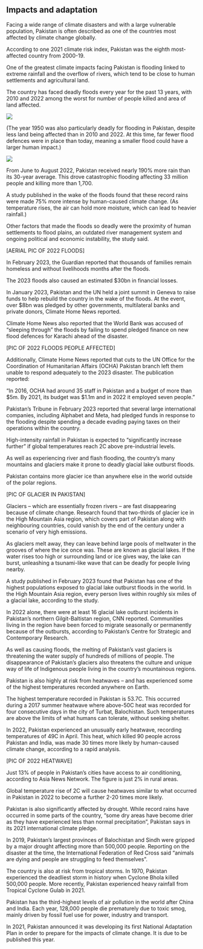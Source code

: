 ## Impacts and adaptation

Facing a wide range of climate disasters and with a large vulnerable population, Pakistan is often described as one of the countries most affected by climate change globally.

According to one 2021 climate risk index, Pakistan was the eighth most-affected country from 2000-19.

One of the greatest climate impacts facing Pakistan is flooding linked to extreme rainfall and the overflow of rivers, which tend to be close to human settlements and agricultural land. 

The country has faced deadly floods every year for the past 13 years, with 2010 and 2022 among the worst for number of people killed and area of land affected.

<img class="inline" src="images/flooding-death-toll.png"/>

(The year 1950 was also particularly deadly for flooding in Pakistan, despite less land being affected than in 2010 and 2022. At this time, far fewer flood defences were in place than today, meaning a smaller flood could have a larger human impact.)

<img class="wide" src="images/pakistan-triptych.png"/>

From June to August 2022, Pakistan received nearly 190% more rain than its 30-year average. This drove catastrophic flooding affecting 33 million people and killing more than 1,700.

A study published in the wake of the floods found that these record rains were made 75% more intense by human-caused climate change. (As temperature rises, the air can hold more moisture, which can lead to heavier rainfall.)

Other factors that made the floods so deadly were the proximity of human settlements to flood plains, an outdated river management system and ongoing political and economic instability, the study said.

[AERIAL PIC OF 2022 FLOODS]

In February 2023, the Guardian reported that thousands of families remain homeless and without livelihoods months after the floods.

The 2023 floods also caused an estimated $30bn in financial losses.

In January 2023, Pakistan and the UN held a joint summit in Geneva to raise funds to help rebuild the country in the wake of the floods. At the event, over $8bn was pledged by other governments, multilateral banks and private donors, Climate Home News reported.

Climate Home News also reported that the World Bank was accused of “sleeping through” the floods by failing to spend pledged finance on new flood defences for Karachi ahead of the disaster. 

[PIC OF 2022 FLOODS PEOPLE AFFECTED]

Additionally, Climate Home News reported that cuts to the UN Office for the Coordination of Humanitarian Affairs (OCHA) Pakistan branch left them unable to respond adequately to the 2023 disaster. The publication reported:

“In 2016, OCHA had around 35 staff in Pakistan and a budget of more than $5m. By 2021, its budget was $1.1m and in 2022 it employed seven people.”

Pakistan’s Tribune in February 2023 reported that several large international companies, including Alphabet and Meta, had pledged funds in response to the flooding despite spending a decade evading paying taxes on their operations within the country.

High-intensity rainfall in Pakistan is expected to “significantly increase further” if global temperatures reach 2C above pre-industrial levels. 

As well as experiencing river and flash flooding, the country’s many mountains and glaciers make it prone to deadly glacial lake outburst floods.

Pakistan contains more glacier ice than anywhere else in the world outside of the polar regions.

[PIC OF GLACIER IN PAKISTAN]

Glaciers – which are essentially frozen rivers – are fast disappearing because of climate change. Research found that two-thirds of glacier ice in the High Mountain Asia region, which covers part of Pakistan along with neighbouring countries, could vanish by the end of the century under a scenario of very high emissions.

As glaciers melt away, they can leave behind large pools of meltwater in the grooves of where the ice once was. These are known as glacial lakes. If the water rises too high or surrounding land or ice gives way, the lake can burst, unleashing a tsunami-like wave that can be deadly for people living nearby.

A study published in February 2023 found that Pakistan has one of the highest populations exposed to glacial lake outburst floods in the world. In the High Mountain Asia region, every person lives within roughly six miles of a glacial lake, according to the study.

In 2022 alone, there were at least 16 glacial lake outburst incidents in Pakistan’s northern Gilgit-Baltistan region, CNN reported. Communities living in the region have been forced to migrate seasonally or permanently because of the outbursts, according to Pakistan’s Centre for Strategic and Contemporary Research.

As well as causing floods, the melting of Pakistan’s vast glaciers is threatening the water supply of hundreds of millions of people. The disappearance of Pakistan’s glaciers also threatens the culture and unique way of life of Indigenous people living in the country’s mountainous regions.

Pakistan is also highly at risk from heatwaves – and has experienced some of the highest temperatures recorded anywhere on Earth.

The highest temperature recorded in Pakistan is 53.7C. This occurred during a 2017 summer heatwave where above-50C heat was recorded for four consecutive days in the city of Turbat, Balochistan. Such temperatures are above the limits of what humans can tolerate, without seeking shelter.

In 2022, Pakistan experienced an unusually early heatwave, recording temperatures of 49C in April. This heat, which killed 90 people across Pakistan and India, was made 30 times more likely by human-caused climate change, according to a rapid analysis.

[PIC OF 2022 HEATWAVE] 

Just 13% of people in Pakistan’s cities have access to air conditioning, according to Asia News Network. The figure is just 2% in rural areas. 

Global temperature rise of 2C will cause heatwaves similar to what occurred in Pakistan in 2022 to become a further 2-20 times more likely.

Pakistan is also significantly affected by drought. While record rains have occurred in some parts of the country, “some dry areas have become drier as they have experienced less than normal precipitation”, Pakistan says in its 2021 international climate pledge.

In 2019, Pakistan’s largest provinces of Balochistan and Sindh were gripped by a major drought affecting more than 500,000 people. Reporting on the disaster at the time, the International Federation of Red Cross said “animals are dying and people are struggling to feed themselves”. 

The country is also at risk from tropical storms. In 1970, Pakistan experienced the deadliest storm in history when Cyclone Bhola killed 500,000 people. More recently, Pakistan experienced heavy rainfall from Tropical Cyclone Gulab in 2021.

Pakistan has the third-highest levels of air pollution in the world after China and India. Each year, 128,000 people die prematurely due to toxic smog, mainly driven by fossil fuel use for power, industry and transport.

In 2021, Pakistan announced it was developing its first National Adaptation Plan in order to prepare for the impacts of climate change. It is due to be published this year.